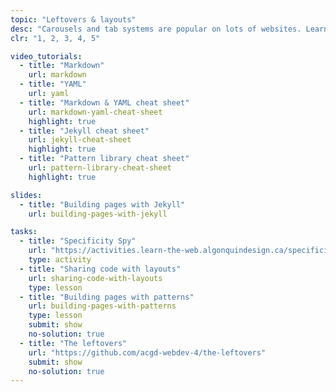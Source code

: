 ```yaml
---
topic: "Leftovers & layouts"
desc: "Carousels and tab systems are popular on lots of websites. Learn to implement a functional and reusable carousel without JavaScript."
clr: "1, 2, 3, 4, 5"

video_tutorials:
  - title: "Markdown"
    url: markdown
  - title: "YAML"
    url: yaml
  - title: "Markdown & YAML cheat sheet"
    url: markdown-yaml-cheat-sheet
    highlight: true
  - title: "Jekyll cheat sheet"
    url: jekyll-cheat-sheet
    highlight: true
  - title: "Pattern library cheat sheet"
    url: pattern-library-cheat-sheet
    highlight: true

slides:
  - title: "Building pages with Jekyll"
    url: building-pages-with-jekyll

tasks:
  - title: "Specificity Spy"
    url: "https://activities.learn-the-web.algonquindesign.ca/specificity-spy/"
    type: activity
  - title: "Sharing code with layouts"
    url: sharing-code-with-layouts
    type: lesson
  - title: "Building pages with patterns"
    url: building-pages-with-patterns
    type: lesson
    submit: show
    no-solution: true
  - title: "The leftovers"
    url: "https://github.com/acgd-webdev-4/the-leftovers"
    submit: show
    no-solution: true
---
```

